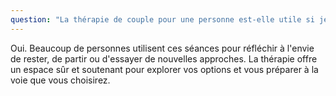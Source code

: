 ```yaml
---
question: "La thérapie de couple pour une personne est-elle utile si je pense à une séparation ou un divorce ?"
---
```

Oui. Beaucoup de personnes utilisent ces séances pour réfléchir à l'envie de rester, de partir ou d'essayer de nouvelles approches. La thérapie offre un espace sûr et soutenant pour explorer vos options et vous préparer à la voie que vous choisirez.
